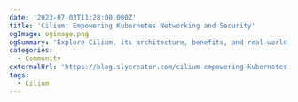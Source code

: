 ```yaml
---
date: '2023-07-03T11:28:00.000Z'
title: 'Cilium: Empowering Kubernetes Networking and Security'
ogImage: ogimage.png
ogSummary: 'Explore Cilium, its architecture, benefits, and real-world uses cases'
categories:
  - Community
externalUrl: 'https://blog.slycreator.com/cilium-empowering-kubernetes-networking-and-security'
tags:
  - Cilium
---
```

